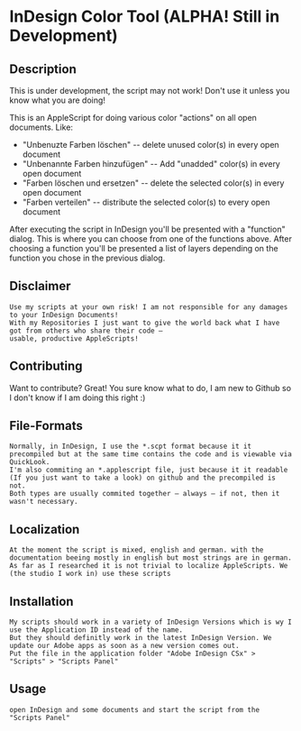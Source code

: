 InDesign Color Tool (ALPHA! Still in Development)
=============

Description
-------

This is under development, the script may not work! Don't use it unless you know what you are doing!

This is an AppleScript for doing various color "actions" on all open documents. Like:

* "Unbenuzte Farben löschen" -- delete unused color(s) in every open document
* "Unbenannte Farben hinzufügen" -- Add "unadded" color(s) in every open document
* "Farben löschen und ersetzen" -- delete the selected color(s) in every open document
* "Farben verteilen" -- distribute the selected color(s) to every open document



After executing the script in InDesign you'll be presented with a "function" dialog.
This is where you can choose from one of the functions above.
After choosing a function you'll be presented a list of layers depending on the function you chose in the previous dialog.


Disclaimer
-----
    Use my scripts at your own risk! I am not responsible for any damages to your InDesign Documents!
    With my Repositories I just want to give the world back what I have got from others who share their code – 
    usable, productive AppleScripts!

Contributing
------------
Want to contribute? Great! You sure know what to do, I am new to Github so I don't know if I am doing this right :)

File-Formats
-----------
    Normally, in InDesign, I use the *.scpt format because it it precompiled but at the same time contains the code and is viewable via QuickLook. 
    I'm also commiting an *.applescript file, just because it it readable (If you just want to take a look) on github and the precompiled is not.
    Both types are usually commited together – always – if not, then it wasn't necessary.
    
Localization
-----------
    At the moment the script is mixed, english and german. with the documentation beeing mostly in english but most strings are in german.
    As far as I researched it is not trivial to localize AppleScripts. We (the studio I work in) use these scripts

Installation
-----------
    My scripts should work in a variety of InDesign Versions which is wy I use the Application ID instead of the name.
    But they should definitly work in the latest InDesign Version. We update our Adobe apps as soon as a new version comes out.
    Put the file in the application folder "Adobe InDesign CSx" > "Scripts" > "Scripts Panel"

Usage
-----
    open InDesign and some documents and start the script from the "Scripts Panel"
